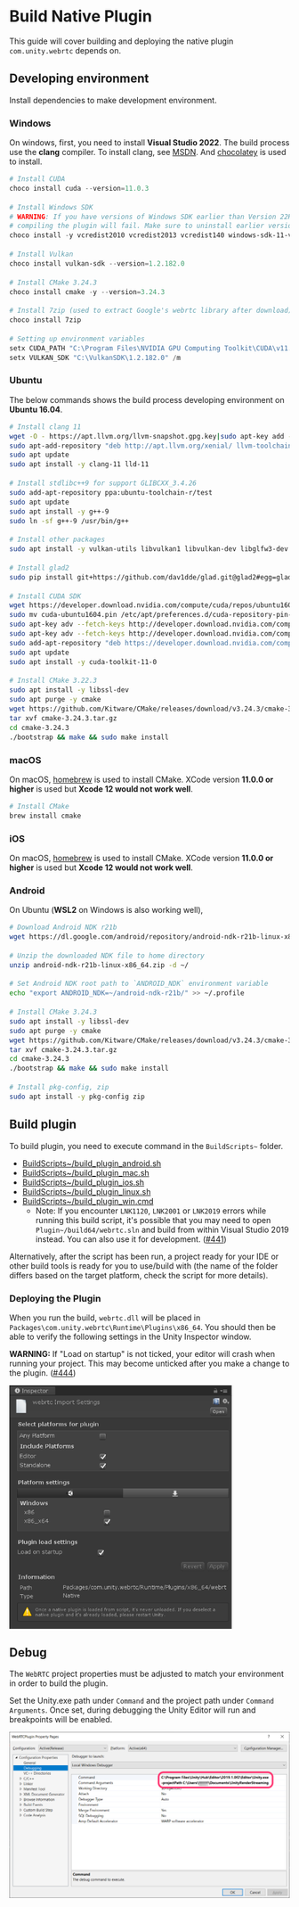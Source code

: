 # Build Native Plugin

This guide will cover building and deploying the native plugin `com.unity.webrtc` depends on.

## Developing environment

Install dependencies to make development environment.

### Windows

On windows, first, you need to install **Visual Studio 2022**. The build process use the **clang** compiler. To install clang, see [MSDN](https://docs.microsoft.com/en-us/cpp/build/clang-support-msbuild?view=msvc-170). And [chocolatey](https://chocolatey.org/) is used to install.

```powershell
# Install CUDA
choco install cuda --version=11.0.3

# Install Windows SDK
# WARNING: If you have versions of Windows SDK earlier than Version 22H2,
# compiling the plugin will fail. Make sure to uninstall earlier versions.
choco install -y vcredist2010 vcredist2013 vcredist140 windows-sdk-11-version-22h2-all

# Install Vulkan
choco install vulkan-sdk --version=1.2.182.0

# Install CMake 3.24.3
choco install cmake -y --version=3.24.3

# Install 7zip (used to extract Google's webrtc library after download)
choco install 7zip

# Setting up environment variables
setx CUDA_PATH "C:\Program Files\NVIDIA GPU Computing Toolkit\CUDA\v11.0" /m
setx VULKAN_SDK "C:\VulkanSDK\1.2.182.0" /m
```

### Ubuntu

The below commands shows the build process developing environment on **Ubuntu 16.04**.

```bash
# Install clang 11
wget -O - https://apt.llvm.org/llvm-snapshot.gpg.key|sudo apt-key add -
sudo apt-add-repository "deb http://apt.llvm.org/xenial/ llvm-toolchain-xenial-11 main"
sudo apt update
sudo apt install -y clang-11 lld-11

# Install stdlibc++9 for support GLIBCXX_3.4.26
sudo add-apt-repository ppa:ubuntu-toolchain-r/test
sudo apt update
sudo apt install -y g++-9
sudo ln -sf g++-9 /usr/bin/g++

# Install other packages
sudo apt install -y vulkan-utils libvulkan1 libvulkan-dev libglfw3-dev ninja-build

# Install glad2
sudo pip install git+https://github.com/dav1dde/glad.git@glad2#egg=glad2

# Install CUDA SDK
wget https://developer.download.nvidia.com/compute/cuda/repos/ubuntu1604/x86_64/cuda-ubuntu1604.pin
sudo mv cuda-ubuntu1604.pin /etc/apt/preferences.d/cuda-repository-pin-600
sudo apt-key adv --fetch-keys http://developer.download.nvidia.com/compute/cuda/repos/ubuntu1804/x86_64/3bf863cc.pub
sudo apt-key adv --fetch-keys http://developer.download.nvidia.com/compute/cuda/repos/ubuntu1804/x86_64/7fa2af80.pub
sudo add-apt-repository "deb https://developer.download.nvidia.com/compute/cuda/repos/ubuntu1604/x86_64/ /"
sudo apt update
sudo apt install -y cuda-toolkit-11-0

# Install CMake 3.22.3
sudo apt install -y libssl-dev
sudo apt purge -y cmake
wget https://github.com/Kitware/CMake/releases/download/v3.24.3/cmake-3.24.3.tar.gz
tar xvf cmake-3.24.3.tar.gz
cd cmake-3.24.3
./bootstrap && make && sudo make install
```

### macOS

On macOS, [homebrew](https://brew.sh/) is used to install CMake. XCode version **11.0.0 or higher** is used but **Xcode 12 would not work well**.

```bash
# Install CMake
brew install cmake
```

### iOS

On macOS, [homebrew](https://brew.sh/) is used to install CMake. XCode version **11.0.0 or higher** is used but **Xcode 12 would not work well**.

### Android

On Ubuntu (**WSL2** on Windows is also working well), 

```bash
# Download Android NDK r21b
wget https://dl.google.com/android/repository/android-ndk-r21b-linux-x86_64.zip

# Unzip the downloaded NDK file to home directory
unzip android-ndk-r21b-linux-x86_64.zip -d ~/

# Set Android NDK root path to `ANDROID_NDK` environment variable
echo "export ANDROID_NDK=~/android-ndk-r21b/" >> ~/.profile

# Install CMake 3.24.3
sudo apt install -y libssl-dev
sudo apt purge -y cmake
wget https://github.com/Kitware/CMake/releases/download/v3.24.3/cmake-3.24.3.tar.gz
tar xvf cmake-3.24.3.tar.gz
cd cmake-3.24.3
./bootstrap && make && sudo make install

# Install pkg-config, zip
sudo apt install -y pkg-config zip
```

## Build plugin

To build plugin, you need to execute command in the `BuildScripts~` folder.

- [BuildScripts~/build_plugin_android.sh](../BuildScripts~/build_plugin_android.sh)
- [BuildScripts~/build_plugin_mac.sh](../BuildScripts~/build_plugin_mac.sh)
- [BuildScripts~/build_plugin_ios.sh](../BuildScripts~/build_plugin_ios.sh)
- [BuildScripts~/build_plugin_linux.sh](../BuildScripts~/build_plugin_linux.sh)
- [BuildScripts~/build_plugin_win.cmd](../BuildScripts~/build_plugin_win.cmd)
    - Note: If you encounter `LNK1120`, `LNK2001` or `LNK2019` errors while running this build script, it's possible that you may need to open `Plugin~/build64/webrtc.sln` and build from within Visual Studio 2019 instead. You can also use it for development. ([#441](https://github.com/Unity-Technologies/com.unity.webrtc/issues/441))

Alternatively, after the script has been run, a project ready for your IDE or other build tools is ready for you to use/build with (the name of the folder differs based on the target platform, check the script for more details).

### Deploying the Plugin

When you run the build, `webrtc.dll` will be placed in `Packages\com.unity.webrtc\Runtime\Plugins\x86_64`. You should then be able to verify the following settings in the Unity Inspector window.

**WARNING:** If "Load on startup" is not ticked, your editor will crash when running your project. This may become unticked after you make a change to the plugin. ([#444](https://github.com/Unity-Technologies/com.unity.webrtc/issues/444))

<img src="../Documentation~/images/inspector_webrtc_plugin.png" width=400 align=center>

## Debug

The `WebRTC` project properties must be adjusted to match your environment in order to build the plugin. 

Set the Unity.exe path under `Command` and the project path under `Command Arguments`. Once set, during debugging the Unity Editor will run and breakpoints will be enabled.  

<img src="../Documentation~/images/command_config_vs2017.png" width=600 align=center>

